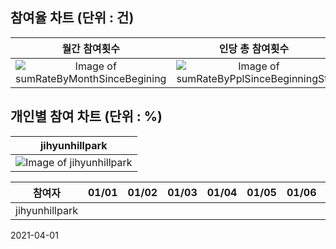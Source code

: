 ## 참여율 차트 (단위 : 건)
|월간 참여횟수|인당 총 참여횟수|
|:-:|:-:
|![Image of sumRateByMonthSinceBegining](https://quickchart.io/chart?c={"type":"bar","data":{"labels":["202101","202104"],"datasets":[{"backgroundColor":"rgb(75,192,192)","data":[1,0]}]},"options":{"legend":{"display":false}}})|![Image of sumRateByPplSinceBeginningStr](https://quickchart.io/chart?c={"type":"bar","data":{"labels":["jihyunhillpark"],"datasets":[{"backgroundColor":"rgb(255,99,132)","data":[1]}]},"options":{"legend":{"display":false}}})
## 개인별 참여 차트 (단위 : %)
|jihyunhillpark
|:-:
|![Image of jihyunhillpark](https://quickchart.io/chart?c={"type":"bar","data":{"labels":["2021-01"],"datasets":[{"backgroundColor":"rgb(54,162,235)","data":[3]}]},"options":{"legend":{"display":false},"scales":{"yAxes":[{"ticks":{"stepSize":5,"min":0,"max":100}}]}}})

참여자|01/01|01/02|01/03|01/04|01/05|01/06|01/07|01/08|01/09|01/10|01/11|01/12|01/13|01/14|01/15|01/16|01/17|01/18|01/19|01/20|01/21|01/22|01/23|01/24|01/25|01/26|01/27|01/28|01/29|01/30|01/31
|--|--|--|--|--|--|--|--|--|--|--|--|--|--|--|--|--|--|--|--|--|--|--|--|--|--|--|--|--|--|--|--
jihyunhillpark| | | | | | | | | | | | | | | | | | | | | | |✅| | | | | | | | 


2021-04-01